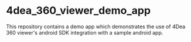# 4dea_360_viewer_demo_app
This repository contains a demo app which demonstrates the use of 4Dea 360 viewer's android SDK integration with a sample android app.
